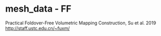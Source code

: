 # mesh_data - FF

Practical Foldover-Free Volumetric Mapping Construction, Su et al. 2019
http://staff.ustc.edu.cn/~fuxm/



